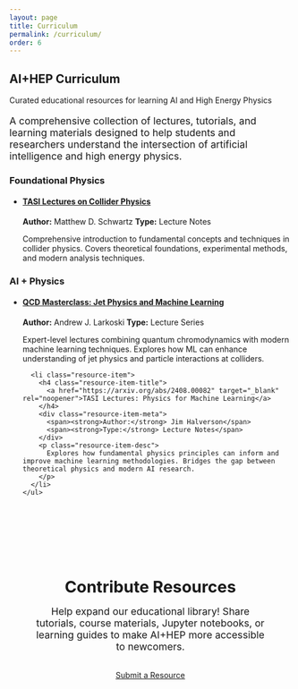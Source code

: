 ```yaml
---
layout: page
title: Curriculum
permalink: /curriculum/
order: 6
---
```


<section class="hero-section hero-tight">
  <div class="wrapper">
    <h1 class="hero-title">AI+HEP Curriculum</h1>
    <p class="hero-subtitle">Curated educational resources for learning AI and High Energy Physics</p>
  </div>
</section>

<div class="wrapper">
  <div class="content-section">
    <p style="font-size: 1.1rem; color: var(--text-secondary); max-width: 800px;">
      A comprehensive collection of lectures, tutorials, and learning materials designed to help students and researchers understand the intersection of artificial intelligence and high energy physics.
    </p>
  </div>

  <div class="category-section">
    <h3> Foundational Physics</h3>
    <ul class="resource-list">
      <li class="resource-item">
        <h4 class="resource-item-title">
          <a href="https://arxiv.org/abs/1709.04533" target="_blank" rel="noopener">TASI Lectures on Collider Physics</a>
        </h4>
        <div class="resource-item-meta">
          <span><strong>Author:</strong> Matthew D. Schwartz</span>
          <span><strong>Type:</strong> Lecture Notes</span>
        </div>
        <p class="resource-item-desc">
          Comprehensive introduction to fundamental concepts and techniques in collider physics. Covers theoretical foundations, experimental methods, and modern analysis techniques.
        </p>
      </li>
    </ul>
  </div>

  <div class="category-section">
    <h3> AI + Physics</h3>
    <ul class="resource-list">
      <li class="resource-item">
        <h4 class="resource-item-title">
          <a href="https://arxiv.org/abs/2407.04897" target="_blank" rel="noopener">QCD Masterclass: Jet Physics and Machine Learning</a>
        </h4>
        <div class="resource-item-meta">
          <span><strong>Author:</strong> Andrew J. Larkoski</span>
          <span><strong>Type:</strong> Lecture Series</span>
        </div>
        <p class="resource-item-desc">
          Expert-level lectures combining quantum chromodynamics with modern machine learning techniques. Explores how ML can enhance understanding of jet physics and particle interactions at colliders.
        </p>
      </li>

      <li class="resource-item">
        <h4 class="resource-item-title">
          <a href="https://arxiv.org/abs/2408.00082" target="_blank" rel="noopener">TASI Lectures: Physics for Machine Learning</a>
        </h4>
        <div class="resource-item-meta">
          <span><strong>Author:</strong> Jim Halverson</span>
          <span><strong>Type:</strong> Lecture Notes</span>
        </div>
        <p class="resource-item-desc">
          Explores how fundamental physics principles can inform and improve machine learning methodologies. Bridges the gap between theoretical physics and modern AI research.
        </p>
      </li>
    </ul>
  </div>

  <div class="content-section" style="margin-top: 4rem;">
    <div class="highlight-box" style="text-align: center; padding: 2.5rem;">
      <h3 style="color: var(--accent-color); font-size: 1.8rem; margin-bottom: 1rem;">Contribute Resources</h3>
      <p style="font-size: 1.1rem; max-width: 600px; margin: 0 auto 2rem;">
        Help expand our educational library! Share tutorials, course materials, Jupyter notebooks, or learning guides to make AI+HEP more accessible to newcomers.
      </p>
      <div class="btn-row center">
        <a href="https://groups.google.com/g/hep-aiea" class="btn">Submit a Resource</a>
        <!-- <a href="/workshops/" class="btn btn-outline">View events</a> -->
      </div>
    </div>
  </div>
</div>


